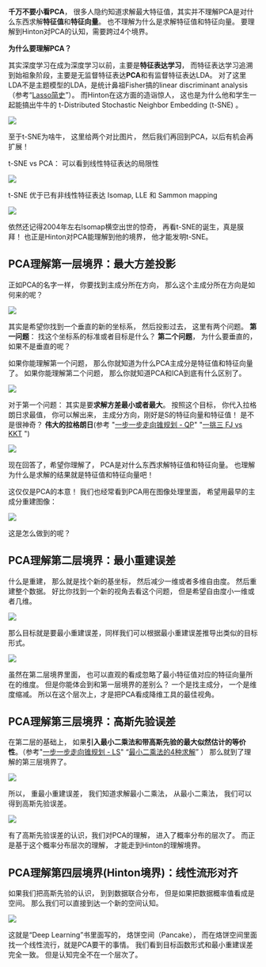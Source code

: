 **千万不要小看PCA**， 很多人隐约知道求解最大特征值，其实并不理解PCA是对什么东西求解**特征值**和**特征向量**。  也不理解为什么是求解特征值和特征向量。 要理解到Hinton对PCA的认知，需要跨过4个境界。

**为什么要理解PCA？**

其实深度学习在成为深度学习以前，主要是**特征表达学习**， 而特征表达学习追溯到始祖象阶段，主要是无监督特征表达**PCA**和有监督特征表达LDA。  对了这里LDA不是主题模型的LDA，是统计鼻祖Fisher搞的linear discriminant analysis（参考“[Lasso简史](https://link.zhihu.com/?target=http%3A//mp.weixin.qq.com/s%3F__biz%3DMzIzMjU1NTg3Ng%3D%3D%26mid%3D2247483709%26idx%3D1%26sn%3D127acc3a04d640dafaee7ae2b52db7ee%26chksm%3De8925536dfe5dc20ae7cde79bb6ac76e19730e7ca6fa8b8a9f75d3a6fcfffba58915a578786b%26scene%3D21%23wechat_redirect)”）。 而Hinton在这方面的造诣惊人， 这也是为什么他和学生一起能搞出牛牛的 t-Distributed Stochastic Neighbor Embedding (t-SNE) 。

![](https://shengbucket.oss-cn-hangzhou.aliyuncs.com/pics/uxI82.jpg)

至于t-SNE为啥牛， 这里给两个对比图片， 然后我们再回到PCA，以后有机会再扩展！

t-SNE vs PCA： 可以看到线性特征表达的局限性

![](https://shengbucket.oss-cn-hangzhou.aliyuncs.com/pics/Lo9Os.jpg)

t-SNE 优于已有非线性特征表达 Isomap, LLE 和 Sammon mapping

![](https://shengbucket.oss-cn-hangzhou.aliyuncs.com/pics/SbsMI.jpg)



依然还记得2004年左右Isomap横空出世的惊奇， 再看t-SNE的诞生，真是膜拜！ 也正是Hinton对PCA能理解到他的境界， 他才能发明t-SNE。 



## PCA理解第一层境界：最大方差投影

正如PCA的名字一样， 你要找到主成分所在方向， 那么这个主成分所在方向是如何来的呢？

![](https://shengbucket.oss-cn-hangzhou.aliyuncs.com/pics/4EJKk.jpg)

其实是希望你找到一个垂直的新的坐标系， 然后投影过去， 这里有两个问题。 **第一问题**： 找这个坐标系的标准或者目标是什么？  **第二个问题**， 为什么要垂直的， 如果不是垂直的呢？   

如果你能理解第一个问题， 那么你就知道为什么PCA主成分是特征值和特征向量了。  如果你能理解第二个问题， 那么你就知道PCA和ICA到底有什么区别了。

![](https://shengbucket.oss-cn-hangzhou.aliyuncs.com/pics/ALsbU.jpg)

对于第一个问题： 其实是要**求解方差最小或者最大**。 按照这个目标， 你代入拉格朗日求最值， 你可以解出来， 主成分方向，刚好是S的特征向量和特征值！ 是不是很神奇？  **伟大的拉格朗日**(参考 "[一步一步走向锥规划 - QP](https://link.zhihu.com/?target=http%3A//mp.weixin.qq.com/s%3F__biz%3DMzIzMjU1NTg3Ng%3D%3D%26mid%3D2247484705%26idx%3D1%26sn%3Dc2805e6edbf45e0a72f6c597bd575b36%26chksm%3De892512adfe5d83c3599cc859a0c39c8b55eaa95dee312c386c00325e3ce3ec91c5ca17ffd82%26scene%3D21%23wechat_redirect)" "[一挑三 FJ vs KKT](https://link.zhihu.com/?target=http%3A//mp.weixin.qq.com/s%3F__biz%3DMzIzMjU1NTg3Ng%3D%3D%26mid%3D2247484621%26idx%3D1%26sn%3Df0da49bf1923d44c6361a6cee6fe6f37%26chksm%3De89250c6dfe5d9d0dc8aa652c0cbc9d854e171018dc2f22d8eac597d0f0eeb780de90a6dc82f%26scene%3D21%23wechat_redirect) ")

![](https://shengbucket.oss-cn-hangzhou.aliyuncs.com/pics/ilRjy.jpg)

现在回答了，希望你理解了， PCA是对什么东西求解特征值和特征向量。 也理解为什么是求解的结果就是特征值和特征向量吧！

这仅仅是PCA的本意！ 我们也经常看到PCA用在图像处理里面， 希望用最早的主成分重建图像：

![](https://shengbucket.oss-cn-hangzhou.aliyuncs.com/pics/ggFi6.jpg)

这是怎么做到的呢？

## PCA理解第二层境界：最小重建误差

什么是重建， 那么就是找个新的基坐标， 然后减少一维或者多维自由度。 然后重建整个数据。 好比你找到一个新的视角去看这个问题， 但是希望自由度小一维或者几维。

![](https://shengbucket.oss-cn-hangzhou.aliyuncs.com/pics/jiwms.jpg)

那么目标就是要最小重建误差，同样我们可以根据最小重建误差推导出类似的目标形式。

![](https://shengbucket.oss-cn-hangzhou.aliyuncs.com/pics/lnaV5.jpg)

虽然在第二层境界里面， 也可以直观的看成忽略了最小特征值对应的特征向量所在的维度。 但是你能体会到和第一层境界的差别么？ 一个是找主成分， 一个是维度缩减。 所以在这个层次上，才是把PCA看成降维工具的最佳视角。



## PCA理解第三层境界：高斯先验误差

在第二层的基础上， 如果**引入最小二乘法和带高斯先验的最大似然估计的等价性**。（参考"[一步一步走向锥规划 - LS](https://link.zhihu.com/?target=http%3A//mp.weixin.qq.com/s%3F__biz%3DMzIzMjU1NTg3Ng%3D%3D%26mid%3D2247484399%26idx%3D1%26sn%3D1fa705b368c648c1f3a0cd5d9ef56eb8%26chksm%3De89257e4dfe5def243e9cd210883401f732662792d6bc64fc1c9811577552cc295d1ee69929d%26scene%3D21%23wechat_redirect)" “[最小二乘法的4种求解](https://link.zhihu.com/?target=http%3A//mp.weixin.qq.com/s%3F__biz%3DMzIzMjU1NTg3Ng%3D%3D%26mid%3D2247485443%26idx%3D1%26sn%3D64733fcddcd02083095f72245bfbe059%26chksm%3De8925c08dfe5d51e413cd5199dfcf57b95b2425a3750b9885dfd78682447d83f2a2f148904b1%26scene%3D21%23wechat_redirect)” ） 那么就到了理解的第三层境界了。

![](https://shengbucket.oss-cn-hangzhou.aliyuncs.com/pics/1mce1.jpg)

所以， 重最小重建误差， 我们知道求解最小二乘法， 从最小二乘法， 我们可以得到高斯先验误差。

![](https://shengbucket.oss-cn-hangzhou.aliyuncs.com/pics/Ooe38.jpg)

有了高斯先验误差的认识，我们对PCA的理解， 进入了概率分布的层次了。 而正是基于这个概率分布层次的理解， 才能走到Hinton的理解境界。



## PCA理解第四层境界(Hinton境界)：线性流形对齐

如果我们把高斯先验的认识， 到到数据联合分布， 但是如果把数据概率值看成是空间。 那么我们可以直接到达一个新的空间认知。

![](https://shengbucket.oss-cn-hangzhou.aliyuncs.com/pics/qRlPH.jpg)

这就是“Deep Learning”书里面写的， 烙饼空间（Pancake）， 而在烙饼空间里面找一个线性流行，就是PCA要干的事情。 我们看到目标函数形式和最小重建误差完全一致。 但是认知完全不在一个层次了。

